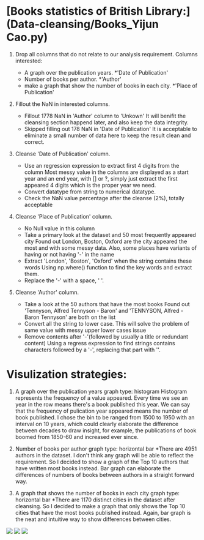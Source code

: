 # [Books statistics of British Library:](Data-cleansing/Books_Yijun Cao.py)

1. Drop all columns that do not relate to our analysis requirement.
	Columns interested:
	- A graph over the publication years. *'Date of Publication'
	- Number of books per author. *'Author'
	- make a graph that show the number of books in each city. *'Place of Publication'

2. Fillout the NaN in interested columns.
	- Fillout 1778 NaN in 'Author' column to 'Unkown' 
	It will benifit the cleansing section happend later, and also keep the data integrity. 
	- Skipped filling out 178 NaN in 'Date of Publication' 
	It is acceptable to eliminate a small number of data here to keep the result clean and correct.

3. Cleanse 'Date of Publication' column.
	- Use an regression expression to extract first 4 digits from the column
	Most messy value in the columns are displayed as a start year and an end year, with [] or ?, simply just extract the first appeared 4 digits which is the proper year we need.
	- Convert datatype from string to numerical datatype.
	- Check the NaN value percentage after the cleanse (2%), totally acceptable

4. Cleanse 'Place of Publication' column.
	- No Null value in this column
	- Take a primary look at the dataset and 50 most frequently appeared city
	Found out London, Boston, Oxford are the city appeared the most and with some messy data.
	Also, some places have variants of having or not having '-' in the name
	- Extract 'London', 'Boston', 'Oxford' when the string contains these words
	Using np.where() function to find the key words and extract them.
	- Replace the '-' with a space, ' '.

5. Cleanse 'Author' column.
	- Take a look at the 50 authors that have the most books
	Found out 'Tennyson, Alfred Tennyson - Baron' and 'TENNYSON, Alfred - Baron Tennyson' are both on the list
	- Convert all the string to lower case. 
	This will solve the problem of same value with messy upper lower cases issue 
	- Remove contents after '-'(followed by usually a title or redundant content)
	Using a regress expression to find strings contains characters followed by a '-', replacing that part with ''. 

# Visulization strategies:

1. A graph over the publication years
	graph type: histogram
	Histogram represents the frequency of a value appeared. Every time we see an year in the row means there's a book published this year. We can say that the frequency of pulication year appeared means the number of book published. 
	I chose the bin to be ranged from 1500 to 1950 with an interval on 10 years, which could clearly elaborate the difference between decades to draw insight, for example, the publications of book boomed from 1850-60 and increased ever since.
2. Number of books per author
	graph type: horizontal bar
	*There are 4951 authors in the dataset. I don't think any graph will be able to reflect the requirement. So I decided to show a graph of the Top 10 authors that have written most books instead.
	Bar graph can elaborate the differences of numbers of books between authors in a straight forward way.

3. A graph that shows the number of books in each city
	graph type: horizontal bar
	*There are 1170 distinct cities in the dataset after cleansing. So I decided to make a graph that only shows the Top 10 cities that have the most books published instead.
	Again, bar graph is the neat and intuitive way to show differences between cities.

![](https://github.com/skip2mylo/junec-portfolio/blob/2e660decc08f0b61a9ad88aaee8b45788299cf64/images/Books%20published%20over%20years.png)
![](https://github.com/skip2mylo/junec-portfolio/blob/2e660decc08f0b61a9ad88aaee8b45788299cf64/images/Top%2010%20authors%20that%20wrote%20the%20most%20books.png)
![](https://github.com/skip2mylo/junec-portfolio/blob/2e660decc08f0b61a9ad88aaee8b45788299cf64/images/Top%2010%20cities%20that%20published%20most%20books.png)

